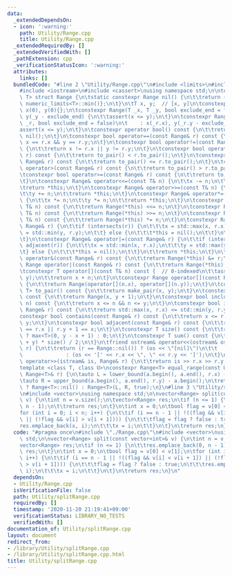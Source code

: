 ```yaml
---
data:
  _extendedDependsOn:
  - icon: ':warning:'
    path: Utility/Range.cpp
    title: Utility/Range.cpp
  _extendedRequiredBy: []
  _extendedVerifiedWith: []
  _pathExtension: cpp
  _verificationStatusIcon: ':warning:'
  attributes:
    links: []
  bundledCode: "#line 2 \"Utility/Range.cpp\"\n#include <limits>\n#include <algorithm>\n\
    #include <iostream>\n#include <cassert>\nusing namespace std;\n\ntemplate <class\
    \ T> struct Range {\n\tstatic constexpr Range nil() {\n\t\treturn {numeric_limits<T>::min(),\
    \ numeric_limits<T>::min()};\n\t}\n\tT x, y;  // [x, y]\n\tconstexpr Range() :\
    \ x(0), y(0){};\n\tconstexpr Range(T _x, T _y, bool exclude_end = false) : x(_x),\
    \ y(_y - exclude_end) {\n\t\tassert(x <= y);\n\t}\n\tconstexpr Range(const Range&\
    \ _r, bool exclude_end = false)\n\t    : x(_r.x), y(_r.y - exclude_end) {\n\t\t\
    assert(x <= y);\n\t}\n\tconstexpr operator bool() const {\n\t\treturn *this !=\
    \ nil();\n\t}\n\tconstexpr bool operator==(const Range& r) const {\n\t\treturn\
    \ x == r.x && y == r.y;\n\t}\n\tconstexpr bool operator!=(const Range& r) const\
    \ {\n\t\treturn x != r.x || y != r.y;\n\t}\n\tconstexpr bool operator<(const Range&\
    \ r) const {\n\t\treturn to_pair() < r.to_pair();\n\t}\n\tconstexpr bool operator<=(const\
    \ Range& r) const {\n\t\treturn to_pair() <= r.to_pair();\n\t}\n\tconstexpr bool\
    \ operator>(const Range& r) const {\n\t\treturn to_pair() > r.to_pair();\n\t}\n\
    \tconstexpr bool operator>=(const Range& r) const {\n\t\treturn to_pair() >= r.to_pair();\n\
    \t}\n\tconstexpr Range& operator<<=(const T& n) {\n\t\tx -= n;\n\t\ty -= n;\n\t\
    \treturn *this;\n\t}\n\tconstexpr Range& operator>>=(const T& n) {\n\t\tx += n;\n\
    \t\ty += n;\n\t\treturn *this;\n\t}\n\tconstexpr Range& operator*=(const T& n)\
    \ {\n\t\tx *= n;\n\t\ty *= n;\n\t\treturn *this;\n\t}\n\tconstexpr Range operator<<(const\
    \ T& n) const {\n\t\treturn Range(*this) <<= n;\n\t}\n\tconstexpr Range operator>>(const\
    \ T& n) const {\n\t\treturn Range(*this) >>= n;\n\t}\n\tconstexpr Range operator*(const\
    \ T& n) const {\n\t\treturn Range(*this) *= n;\n\t}\n\tconstexpr Range& operator&=(const\
    \ Range& r) {\n\t\tif (intersects(r)) {\n\t\t\tx = std::max(x, r.x);\n\t\t\ty\
    \ = std::min(y, r.y);\n\t\t} else {\n\t\t\t*this = nil();\n\t\t}\n\t\treturn *this;\n\
    \t}\n\tconstexpr Range& operator|=(const Range& r) {\n\t\tif (intersects(r) ||\
    \ adjacent(r)) {\n\t\t\tx = std::min(x, r.x);\n\t\t\ty = std::max(y, r.y);\n\t\
    \t} else {\n\t\t\t*this = nil();\n\t\t}\n\t\treturn *this;\n\t}\n\tconstexpr Range\
    \ operator&(const Range& r) const {\n\t\treturn Range(*this) &= r;\n\t}\n\tconstexpr\
    \ Range operator|(const Range& r) const {\n\t\treturn Range(*this) |= r;\n\t}\n\
    \tconstexpr T operator[](const T& n) const {  // 0-indexed\n\t\tassert(x + n <=\
    \ y);\n\t\treturn x + n;\n\t}\n\tconstexpr Range operator[](const Range& n) const\
    \ {\n\t\treturn Range(operator[](n.x), operator[](n.y));\n\t}\n\tconstexpr pair<T,\
    \ T> to_pair() const {\n\t\treturn make_pair(x, y);\n\t}\n\tconstexpr Range open()\
    \ const {\n\t\treturn Range(x, y + 1);\n\t}\n\tconstexpr bool include(const T&\
    \ n) const {\n\t\treturn x <= n && n <= y;\n\t}\n\tconstexpr bool intersects(const\
    \ Range& r) const {\n\t\treturn std::max(x, r.x) <= std::min(y, r.y);\n\t}\n\t\
    constexpr bool contains(const Range& r) const {\n\t\treturn x <= r.x && r.y <=\
    \ y;\n\t}\n\tconstexpr bool adjacent(const Range& r) const {\n\t\treturn y + 1\
    \ == r.x || r.y + 1 == x;\n\t}\n\tconstexpr T size() const {\n\t\treturn *this\
    \ ? max<T>(0, y - x + 1) : 0;\n\t}\n\tconstexpr T sum() const {\n\t\treturn (x\
    \ + y) * size() / 2;\n\t}\n\tfriend ostream& operator<<(ostream& os, const Range&\
    \ r) {\n\t\treturn (r == Range::nil()) ? (os << \"[nil]\")\n\t\t             \
    \              : (os << '[' << r.x << \", \" << r.y << ']');\n\t}\n\tfriend istream&\
    \ operator>>(istream& is, Range& r) {\n\t\treturn is >> r.x >> r.y;\n\t}\n};\n\
    template <class T, class U>\nconstexpr Range<T> equal_range(const U& a, const\
    \ Range<T>& r) {\n\tauto L = lower_bound(a.begin(), a.end(), r.x) - a.begin();\n\
    \tauto R = upper_bound(a.begin(), a.end(), r.y) - a.begin();\n\treturn L == R\
    \ ? Range<T>::nil() : Range<T>(L, R, true);\n}\n#line 3 \"Utility/splitRange.cpp\"\
    \n#include <vector>\nusing namespace std;\n\nvector<Range> split(const vector<int>&\
    \ v) {\n\tint n = v.size();\n\tvector<Range> res;\n\tif (n <= 1) {\n\t\tres.emplace_back(0,\
    \ n - 1);\n\t\treturn res;\n\t}\n\tint x = 0;\n\tbool flag = v[0] < v[1];\n\t\
    for (int i = 0; i < n; i++) {\n\t\tif (i == n - 1 || !((flag && v[i] < v[i + 1])\
    \ || (!flag && v[i] > v[i + 1]))) {\n\t\t\tflag = flag ? false : true;\n\t\t\t\
    res.emplace_back(x, i);\n\t\t\tx = i;\n\t\t}\n\t}\n\treturn res;\n}\n"
  code: "#pragma once\n#include \"./Range.cpp\"\n#include <vector>\nusing namespace\
    \ std;\n\nvector<Range> split(const vector<int>& v) {\n\tint n = v.size();\n\t\
    vector<Range> res;\n\tif (n <= 1) {\n\t\tres.emplace_back(0, n - 1);\n\t\treturn\
    \ res;\n\t}\n\tint x = 0;\n\tbool flag = v[0] < v[1];\n\tfor (int i = 0; i < n;\
    \ i++) {\n\t\tif (i == n - 1 || !((flag && v[i] < v[i + 1]) || (!flag && v[i]\
    \ > v[i + 1]))) {\n\t\t\tflag = flag ? false : true;\n\t\t\tres.emplace_back(x,\
    \ i);\n\t\t\tx = i;\n\t\t}\n\t}\n\treturn res;\n}\n"
  dependsOn:
  - Utility/Range.cpp
  isVerificationFile: false
  path: Utility/splitRange.cpp
  requiredBy: []
  timestamp: '2020-11-20 21:19:41+09:00'
  verificationStatus: LIBRARY_NO_TESTS
  verifiedWith: []
documentation_of: Utility/splitRange.cpp
layout: document
redirect_from:
- /library/Utility/splitRange.cpp
- /library/Utility/splitRange.cpp.html
title: Utility/splitRange.cpp
---
```

